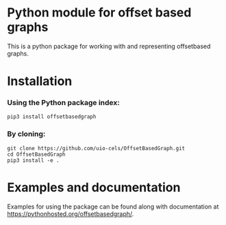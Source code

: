 # Python module for offset based graphs 
This is a python package for working with and representing offsetbased graphs.

# Installation
### Using the Python package index:
```
pip3 install offsetbasedgraph
```

### By cloning:
```
git clone https://github.com/uio-cels/OffsetBasedGraph.git
cd OffsetBasedGraph
pip3 install -e .
```

# Examples and documentation
Examples for using the package can be found along with documentation at https://pythonhosted.org/offsetbasedgraph/.


